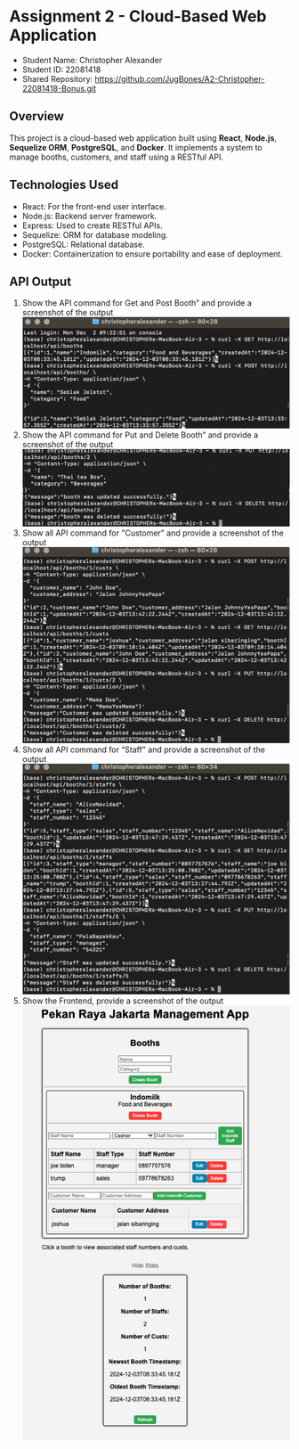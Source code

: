 # Assignment 2 - Cloud-Based Web Application
- Student Name: Christopher Alexander  
- Student ID: 22081418
- Shared Repository: https://github.com/JugBones/A2-Christopher-22081418-Bonus.git

## Overview
This project is a cloud-based web application built using **React**, **Node.js**, **Sequelize ORM**, **PostgreSQL**, and **Docker**. It implements a system to manage booths, customers, and staff using a RESTful API. 

## Technologies Used
- React: For the front-end user interface.
- Node.js: Backend server framework.
- Express: Used to create RESTful APIs.
- Sequelize: ORM for database modeling.
- PostgreSQL: Relational database.
- Docker: Containerization to ensure portability and ease of deployment.

## API Output
1. Show the API command for Get and Post Booth” and provide a screenshot of the output 
![alt text](https://github.com/JugBones/A2-Christopher-22081418-Bonus/blob/main/PROVE%20-%20TASK%206/GETANDPOSTBOOTH.png)
2. Show the API command for Put and Delete Booth” and provide a screenshot of the output 
![alt text](https://github.com/JugBones/A2-Christopher-22081418-Bonus/blob/main/PROVE%20-%20TASK%206/PUTANDDELETEBOOTH.png)
3. Show all API command for "Customer" and provide a screenshot of the output 
![alt text](https://github.com/JugBones/A2-Christopher-22081418-Bonus/blob/main/PROVE%20-%20TASK%206/ALLAPIFORCUSTOMER.png)
4. Show all API command for “Staff" and provide a screenshot of the output 
![alt text](https://github.com/JugBones/A2-Christopher-22081418-Bonus/blob/main/PROVE%20-%20TASK%206/ALLAPIFORSTAFF.png)
5. Show the Frontend, provide a screenshot of the output 
![alt text](https://github.com/JugBones/A2-Christopher-22081418-Bonus/blob/main/PROVE%20-%20TASK%206/FRONTEND.png)